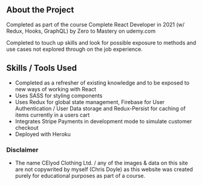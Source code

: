 ## About the Project
Completed as part of the course Complete React Developer in 2021 (w/ Redux, Hooks, GraphQL) by Zero to Mastery on udemy.com

Completed to touch up skills and look for possible exposure to methods and use cases not explored through on the job experience.

## Skills / Tools Used
- Completed as a refresher of existing knowledge and to be exposed to new ways of working with React
- Uses SASS for styling components
- Uses Redux for global state management, Firebase for User Authentication / User Data storage and Redux-Persist for caching of items currently in a users cart
- Integrates Stripe Payments in development mode to simulate customer checkout
- Deployed with Heroku


### Disclaimer
- The name CElyod Clothing Ltd. / any of the images & data on this site are not copywrited by myself (Chris Doyle) as this website was created purely for educational purposes as part of a course.